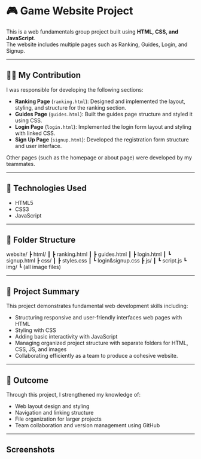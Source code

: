 # 🎮 Game Website Project

This is a web fundamentals group project built using **HTML, CSS, and JavaScript**.  
The website includes multiple pages such as Ranking, Guides, Login, and Signup.

---

## 👨‍💻 My Contribution
I was responsible for developing the following sections:
- **Ranking Page** (`ranking.html`): Designed and implemented the layout, styling, and structure for the ranking section.
- **Guides Page** (`guides.html`): Built the guides page structure and styled it using CSS.
- **Login Page** (`login.html`): Implemented the login form layout and styling with linked CSS.  
- **Sign Up Page** (`signup.html`): Developed the registration form structure and user interface.

Other pages (such as the homepage or about page) were developed by my teammates.

---

## 🧰 Technologies Used
- HTML5  
- CSS3  
- JavaScript

---

## 📁 Folder Structure
website/
┣ html/
┃ ┣ ranking.html
┃ ┣ guides.html
┃ ┣ login.html
┃ ┗ signup.html
┣ css/
┃ ┣ styles.css
┃ ┗ login&signup.css
┣ js/
┃ ┗ script.js
┗ img/
  ┗ (all image files)

---

## 📜 Project Summary
This project demonstrates fundamental web development skills including:
- Structuring responsive and user-friendly interfaces web pages with HTML
- Styling with CSS
- Adding basic interactivity with JavaScript
- Managing organized project structure with separate folders for HTML, CSS, JS, and images
- Collaborating efficiently as a team to produce a cohesive website.

---

## 🏁 Outcome
Through this project, I strengthened my knowledge of:
- Web layout design and styling
- Navigation and linking structure
- File organization for larger projects
- Team collaboration and version management using GitHub

---

## Screenshots
